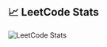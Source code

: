 ## 📈 LeetCode Stats
![LeetCode Stats](https://leetcard.jacoblin.cool/Mobel01?theme=dark&font=Merienda%20One&ext=heatmap)
